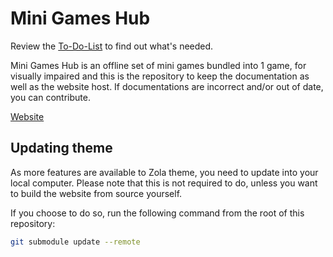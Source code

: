 # Mini Games Hub
Review the [To-Do-List](https://harrymkt.github.io/mgh/to-do-list) to find out what's needed.

Mini Games Hub is an offline set of mini games bundled into 1 game, for visually impaired and this is the repository to keep the documentation as well as the website host. If documentations are incorrect and/or out of date, you can contribute.

[Website](https://harrymkt.github.io/mgh)

## Updating theme
As more features are available to Zola theme, you need to update into your local computer. Please note that this is not required to do, unless you want to build the website from source yourself.

If you choose to do so, run the following command from the root of this repository:
```bash
git submodule update --remote
```